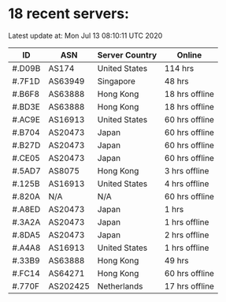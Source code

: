 # 18 recent servers:

Latest update at: Mon Jul 13 08:10:11 UTC 2020

| ID | ASN | Server Country | Online |
| -- | --- | -------------- | ------ |
| #.D09B | AS174 | United States | 114 hrs |
| #.7F1D | AS63949 | Singapore | 48 hrs |
| #.B6F8 | AS63888 | Hong Kong | 18 hrs offline |
| #.BD3E | AS63888 | Hong Kong | 18 hrs offline |
| #.AC9E | AS16913 | United States | 60 hrs offline |
| #.B704 | AS20473 | Japan | 60 hrs offline |
| #.B27D | AS20473 | Japan | 60 hrs offline |
| #.CE05 | AS20473 | Japan | 60 hrs offline |
| #.5AD7 | AS8075 | Hong Kong | 3 hrs offline |
| #.125B | AS16913 | United States | 4 hrs offline |
| #.820A | N/A | N/A | 60 hrs offline |
| #.A8ED | AS20473 | Japan | 1 hrs |
| #.3A2A | AS20473 | Japan | 1 hrs offline |
| #.8DA5 | AS20473 | Japan | 2 hrs offline |
| #.A4A8 | AS16913 | United States | 1 hrs offline |
| #.33B9 | AS63888 | Hong Kong | 49 hrs |
| #.FC14 | AS64271 | Hong Kong | 60 hrs offline |
| #.770F | AS202425 | Netherlands | 17 hrs offline |

